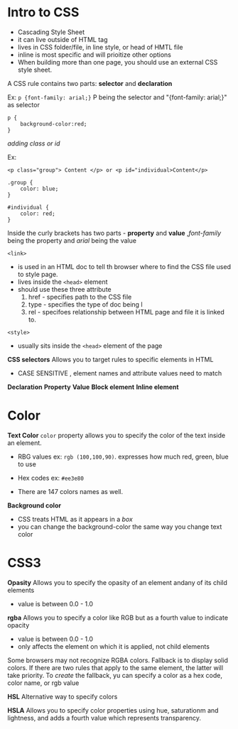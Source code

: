 # Intro to CSS #
- Cascading Style Sheet 
- it can live outside of HTML tag
- lives in CSS folder/file, in line style, or head of HMTL file
 - inline is most specific and will prioitize other options
-  When building more than one page, you should use an external CSS style sheet.

A CSS rule contains two parts: **selector** and **declaration**

Ex: `p {font-family: arial;}` P being the selector and "{font-family: arial;}" as selector

```
p {
    background-color:red;
}
```
*adding class or id*

Ex:
```
<p class="group"> Content </p> or <p id="individual>Content</p>
```
```
.group {
    color: blue;
}
```
```
#individual {
    color: red;
}
```



Inside the curly brackets has two parts - **property** and **value** ,*font-family* being the property and *arial* being the value

`<link>` 
- is used in an HTML doc to tell th browser where to find the CSS file used to style page.
- lives inside the `<head>` element
- should use these three attribute
  1. href - specifies path to the CSS file
  1. type - specifies the type of doc being l
  1. rel - specifoes relationship between HTML page and file it is linked to. 

`<style>`
 - usually sits inside the `<head>` element of the page

 **CSS selectors**
 Allows you to target rules to specific elements in HTML
 - CASE SENSITIVE , element names and attribute values need to match

 **Declaration**
 **Property**
 **Value** 
 **Block element**
 **Inline element**




# Color #

**Text Color**
`color` property allows you to specify the color of the text inside an element.

- RBG values ex: `rgb (100,100,90)`. expresses how much red, green, blue to use

- Hex codes ex: `#ee3e80`

- There are 147 colors names as well. 

**Background color**
- CSS treats HTML as it appears in a *box*
- you can change the background-color the same way you change text color

# CSS3 #

**Opasity**
Allows you to specify the opasity of an element andany of its child elements
- value is between 0.0 - 1.0

**rgba**
Allows you to specify a color like RGB but as a fourth value to indicate opacity
- value is between 0.0 - 1.0
- only affects the element on which it is applied, not child elements

Some browsers may not recognize RGBA colors. Fallback is to display solid colors. If there are two rules that apply to the same element, the latter will take priority. To *create* the fallback, yu can specify a color as a hex code, color name, or rgb value

**HSL**
Alternative way to specify colors

**HSLA**
Allows you to specify color properties using hue, saturationm and lightness, and adds a fourth value which represents transparency.





